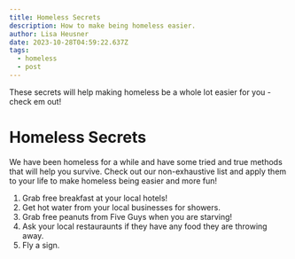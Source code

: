 ```yaml
---
title: Homeless Secrets
description: How to make being homeless easier.
author: Lisa Heusner
date: 2023-10-28T04:59:22.637Z
tags:
  - homeless
  - post
---
```


These secrets will help making homeless be a whole lot easier for you - check em out!

# Homeless Secrets

We have been homeless for a while and have some tried and true methods that will help you survive. Check out our non-exhaustive list and apply them to your life to make homeless being easier and more fun!

1. Grab free breakfast at your local hotels!
2. Get hot water from your local businesses for showers.
3. Grab free peanuts from Five Guys when you are starving!
4. Ask your local restauraunts if they have any food they are throwing away.
5. Fly a sign.